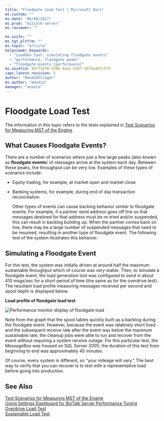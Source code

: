```yaml
---
title: "Floodgate Load Test | Microsoft Docs"
ms.custom: ""
ms.date: "06/08/2017"
ms.prod: "biztalk-server"
ms.reviewer: ""

ms.suite: ""
ms.tgt_pltfrm: ""
ms.topic: "article"
helpviewer_keywords: 
  - "LoadGen tool, simulating floodgate events"
  - "performance, floodgate peaks"
  - "floodgate events [performance]"
ms.assetid: 937f2478-339b-4ae2-b107-56f3a4bfc579
caps.latest.revision: 5
author: "MandiOhlinger"
ms.author: "mandia"
manager: "anneta"
---
```

# Floodgate Load Test
The information in this topic refers to the tests explained in [Test Scenarios for Measuring MST of the Engine](../core/test-scenarios-for-measuring-mst-of-the-engine.md).  
  
## What Causes Floodgate Events?  
 There are a number of scenarios where just a few large peaks (also known as **floodgate events**) of messages arrive at the system each day. Between these peaks, the throughput can be very low. Examples of these types of scenarios include:  
  
- Equity trading, for example, at market open and market close  
  
- Banking systems, for example, during end of day transaction reconciliation  
  
  Other types of events can cause backlog behavior similar to floodgate events. For example, if a partner send address goes off line so that messages destined for that address must be re-tried and/or suspended, this can result in backlog building up. When the partner comes back on line, there may be a large number of suspended messages that need to be resumed, resulting in another type of floodgate event. The following test of the system illustrates this behavior.  
  
## Simulating a Floodgate Event  
 For this test, the system was initially driven at around half the maximum sustainable throughput which of course was very stable. Then, to simulate a floodgate event, the load generation tool was configured to send in about 410 msgs/sec for a short period of time (the same as for the overdrive test). The resultant load profile measuring messages received per second and spool depth is displayed below.  
  
 **Load profile of floodgate load test**  
  
 ![Performance monitor display of floodgate load](../core/media/bts06-floodgate-load.gif "BTS06_Floodgate_Load")  
  
 Note from the graph that the spool tables quickly built up a backlog during the floodgate event. However, because the event was relatively short lived and the subsequent receive rate after the event was below the maximum sustainable rate, the cleanup jobs were able to run and recover from the event without requiring a system receive outage. For this particular test, the MessageBox was housed on SQL Server 2005; the duration of this test from beginning to end was approximately 45 minutes.  
  
 Of course, every system is different, so "your mileage will vary." The best way to verify that you can recover is to test with a representative load before going into production.  
  
## See Also  
 [Test Scenarios for Measuring MST of the Engine](../core/test-scenarios-for-measuring-mst-of-the-engine.md)   
 [Using Settings Dashboard for BizTalk Server Performance Tuning](../core/using-settings-dashboard-for-biztalk-server-performance-tuning.md)   
 [Overdrive Load Test](../core/overdrive-load-test.md)   
 [Sustainable Load Test](../core/sustainable-load-test.md)